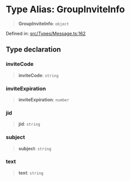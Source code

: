 # Type Alias: GroupInviteInfo

> **GroupInviteInfo**: `object`

Defined in: [src/Types/Message.ts:162](https://github.com/Fokusdotid/Baileys/blob/abcb8d9f2160683543784d4a7641ec0f8c55ed7e/src/Types/Message.ts#L162)

## Type declaration

### inviteCode

> **inviteCode**: `string`

### inviteExpiration

> **inviteExpiration**: `number`

### jid

> **jid**: `string`

### subject

> **subject**: `string`

### text

> **text**: `string`
